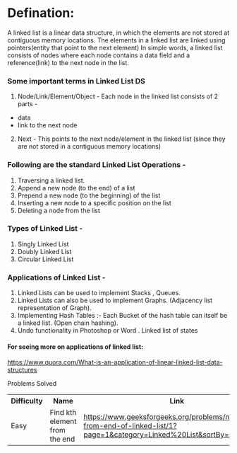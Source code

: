 <h1>Defination:</h1>
<p>A linked list is a linear data structure, in which the elements are not stored at contiguous memory locations. The elements in a linked list are linked using pointers(entity that point to the next element)
In simple words, a linked list consists of nodes where each node contains a data field and a reference(link) to the next node in the list. 
</p>


### Some important terms in Linked List DS 
1. Node/Link/Element/Object - Each node in the linked list consists of 2 parts -
 - data 
 - link to the next node
2. Next - This points to the next node/element in the linked list (since they are not stored in a contiguous memory locations)


### Following are the standard Linked List Operations - 
1. Traversing a linked list.
2. Append a new node (to the end) of a list
3. Prepend a new node (to the beginning) of the list
4. Inserting a new node to a specific position on the list
5. Deleting a node from the list


### Types of Linked List -
1. Singly Linked List
2. Doubly Linked List
3. Circular Linked List

### Applications of Linked List - 
1. Linked Lists can be used to implement Stacks , Queues.
2. Linked Lists can also be used to implement Graphs. (Adjacency list representation of Graph).
3. Implementing Hash Tables :- Each Bucket of the hash table can itself be a linked list. (Open chain hashing).
4. Undo functionality in Photoshop or Word . Linked list of states

#### For seeing more on applications of linked list:
https://www.quora.com/What-is-an-application-of-linear-linked-list-data-structures


Problems Solved
<table>
    <tr>
        <th>Difficulty</th>
        <th>Name</th>
        <th>Link</th>
    </tr>
    <tr>
        <td>Easy</td>
        <td>Find kth element from the end</td>
        <td><a href="https://www.geeksforgeeks.org/problems/nth-node-from-end-of-linked-list/1?page=1&category=Linked%20List&sortBy=submissions">https://www.geeksforgeeks.org/problems/nth-node-from-end-of-linked-list/1?page=1&category=Linked%20List&sortBy=submissions</a></td>
    </tr>
</table>

